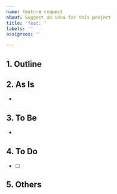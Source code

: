 ```yaml
---
name: Feature request
about: Suggest an idea for this project
title: 'feat: '
labels: ''
assignees: ''

---
```


## 1. Outline


## 2. As Is
- 

## 3. To Be
- 

## 4. To Do
- [ ] 

## 5. Others
